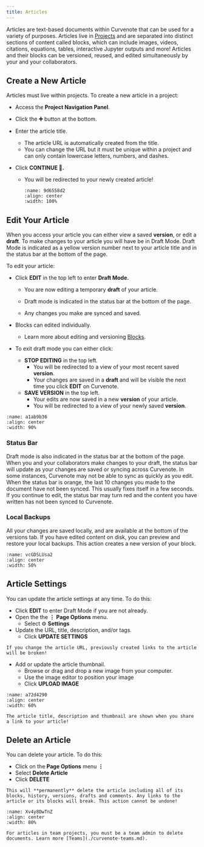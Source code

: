 ```yaml
---
title: Articles
---
```


Articles are text-based documents within Curvenote that can be used for a variety of purposes. Articles live in [Projects](./curvenote-projects.md) and are separated into distinct sections of content called blocks, which can include images, videos, citations, equations, tables, interactive Jupyter outputs and more! Articles and their blocks can be versioned, reused, and edited simultaneously by your and your collaborators.

## Create a New Article

Articles must live within projects. To create a new article in a project:

- Access the **Project Navigation Panel**.
- Click the **➕** button at the bottom.
- Enter the article title.
  - The article URL is automatically created from the title.
  - You can change the URL but it must be unique within a project and can only contain lowercase letters, numbers, and dashes.
- Click **CONTINUE 🚀.**

  - You will be redirected to your newly created article!

    ```{figure} images/MshxlXndaLsk3WbJ0ZGy-tstqdKcgZc5rP6CVdWS3-v4.mp4
    :name: 9d6558d2
    :align: center
    :width: 100%

    ```

## Edit Your Article

When you access your article you can either view a saved **version**, or edit a **draft**. To make changes to your article you will have be in Draft Mode. Draft Mode is indicated as a yellow version number next to your article title and in the status bar at the bottom of the page.

To edit your article:

- Click **EDIT** in the top left to enter **Draft Mode.**

  - You are now editing a temporary **draft** of your article.

  - Draft mode is indicated in the status bar at the bottom of the page.
  - Any changes you make are synced and saved.

- Blocks can edited individually.
  - Learn more about editing and versioning [Blocks](./blocks.md).
- To exit draft mode you can either click:
  - **STOP EDITING** in the top left.
    - You will be redirected to a view of your most recent saved **version**.
    - Your changes are saved in a **draft** and will be visible the next time you click **EDIT** on Curvenote.
  - **SAVE VERSION** in the top left.
    - Your edits are now saved in a new **version** of your article.
    - You will be redirected to a view of your newly saved **version**.

```{figure} images/MshxlXndaLsk3WbJ0ZGy-ZiqlKcmXXfb30mlOCaCA-v3.mp4
:name: a1ab9b36
:align: center
:width: 90%
```

### Status Bar

Draft mode is also indicated in the status bar at the bottom of the page. When you and your collaborators make changes to your draft, the status bar will update as your changes are saved or syncing across Curvenote. In some instances, Curvenote may not be able to sync as quickly as you edit. When the status bar is orange, the last 10 changes you made to the document have not been synced. This usually fixes itself in a few seconds. If you continue to edit, the status bar may turn red and the content you have written has not been synced to Curvenote.

### Local Backups

All your changes are saved locally, and are available at the bottom of the versions tab. If you have edited content on disk, you can preview and restore your local backups. This action creates a new version of your block.

```{figure} images/Z1isOjJQGvM22q5fhunb-vXJJZwpdh3awDydAIHu1-v1.png
:name: vcGDSLUsa2
:align: center
:width: 50%
```

## Article Settings

You can update the article settings at any time. To do this:

- Click **EDIT** to enter Draft Mode if you are not already.
- Open the the $\mathbf{\vdots}$ **Page Options** menu.
  - Select ⚙️ **Settings**
- Update the URL, title, description, and/or tags.
  - Click **UPDATE SETTINGS**

```{danger}
If you change the article URL, previously created links to the article will be broken!

```

- Add or update the article thumbnail.
  - Browse or drag and drop a new image from your computer.
  - Use the image editor to position your image
  - Click **UPLOAD IMAGE**

```{figure} images/MshxlXndaLsk3WbJ0ZGy-cqaNdAMtr7daU4LeCV2m-v4.mp4
:name: a72d4290
:align: center
:width: 60%
```

```{note}
The article title, description and thumbnail are shown when you share a link to your article!

```

## Delete an Article

You can delete your article. To do this:

- Click on the **Page Options** menu $\mathbf{\vdots}$
- Select **Delete Article**
- Click **DELETE**

```{danger}
This will **permanently** delete the article including all of its blocks, history, versions, drafts and comments. Any links to the article or its blocks will break. This action cannot be undone!

```

```{figure} images/MshxlXndaLsk3WbJ0ZGy-Dq4Q0S946TI0JARnu2DE-v1.mp4
:name: Xv4y8DwTnZ
:align: center
:width: 80%
```

```{note}
For articles in team projects, you must be a team admin to delete documents. Learn more [Teams](./curvenote-teams.md).
```

